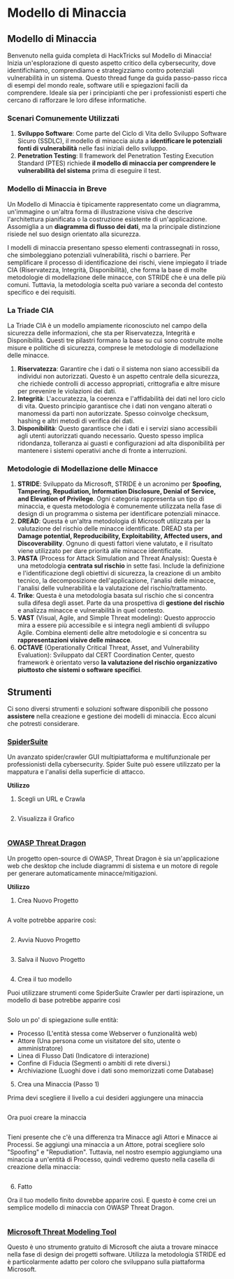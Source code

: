 # Modello di Minaccia

## Modello di Minaccia

Benvenuto nella guida completa di HackTricks sul Modello di Minaccia! Inizia un'esplorazione di questo aspetto critico della cybersecurity, dove identifichiamo, comprendiamo e strategizziamo contro potenziali vulnerabilità in un sistema. Questo thread funge da guida passo-passo ricca di esempi del mondo reale, software utili e spiegazioni facili da comprendere. Ideale sia per i principianti che per i professionisti esperti che cercano di rafforzare le loro difese informatiche.

### Scenari Comunemente Utilizzati

1. **Sviluppo Software**: Come parte del Ciclo di Vita dello Sviluppo Software Sicuro (SSDLC), il modello di minaccia aiuta a **identificare le potenziali fonti di vulnerabilità** nelle fasi iniziali dello sviluppo.
2. **Penetration Testing**: Il framework del Penetration Testing Execution Standard (PTES) richiede **il modello di minaccia per comprendere le vulnerabilità del sistema** prima di eseguire il test.

### Modello di Minaccia in Breve

Un Modello di Minaccia è tipicamente rappresentato come un diagramma, un'immagine o un'altra forma di illustrazione visiva che descrive l'architettura pianificata o la costruzione esistente di un'applicazione. Assomiglia a un **diagramma di flusso dei dati**, ma la principale distinzione risiede nel suo design orientato alla sicurezza.

I modelli di minaccia presentano spesso elementi contrassegnati in rosso, che simboleggiano potenziali vulnerabilità, rischi o barriere. Per semplificare il processo di identificazione dei rischi, viene impiegato il triade CIA (Riservatezza, Integrità, Disponibilità), che forma la base di molte metodologie di modellazione delle minacce, con STRIDE che è una delle più comuni. Tuttavia, la metodologia scelta può variare a seconda del contesto specifico e dei requisiti.

### La Triade CIA

La Triade CIA è un modello ampiamente riconosciuto nel campo della sicurezza delle informazioni, che sta per Riservatezza, Integrità e Disponibilità. Questi tre pilastri formano la base su cui sono costruite molte misure e politiche di sicurezza, comprese le metodologie di modellazione delle minacce.

1. **Riservatezza**: Garantire che i dati o il sistema non siano accessibili da individui non autorizzati. Questo è un aspetto centrale della sicurezza, che richiede controlli di accesso appropriati, crittografia e altre misure per prevenire le violazioni dei dati.
2. **Integrità**: L'accuratezza, la coerenza e l'affidabilità dei dati nel loro ciclo di vita. Questo principio garantisce che i dati non vengano alterati o manomessi da parti non autorizzate. Spesso coinvolge checksum, hashing e altri metodi di verifica dei dati.
3. **Disponibilità**: Questo garantisce che i dati e i servizi siano accessibili agli utenti autorizzati quando necessario. Questo spesso implica ridondanza, tolleranza ai guasti e configurazioni ad alta disponibilità per mantenere i sistemi operativi anche di fronte a interruzioni.

### Metodologie di Modellazione delle Minacce

1. **STRIDE**: Sviluppato da Microsoft, STRIDE è un acronimo per **Spoofing, Tampering, Repudiation, Information Disclosure, Denial of Service, and Elevation of Privilege**. Ogni categoria rappresenta un tipo di minaccia, e questa metodologia è comunemente utilizzata nella fase di design di un programma o sistema per identificare potenziali minacce.
2. **DREAD**: Questa è un'altra metodologia di Microsoft utilizzata per la valutazione del rischio delle minacce identificate. DREAD sta per **Damage potential, Reproducibility, Exploitability, Affected users, and Discoverability**. Ognuno di questi fattori viene valutato, e il risultato viene utilizzato per dare priorità alle minacce identificate.
3. **PASTA** (Process for Attack Simulation and Threat Analysis): Questa è una metodologia **centrata sul rischio** in sette fasi. Include la definizione e l'identificazione degli obiettivi di sicurezza, la creazione di un ambito tecnico, la decomposizione dell'applicazione, l'analisi delle minacce, l'analisi delle vulnerabilità e la valutazione del rischio/trattamento.
4. **Trike**: Questa è una metodologia basata sul rischio che si concentra sulla difesa degli asset. Parte da una prospettiva di **gestione del rischio** e analizza minacce e vulnerabilità in quel contesto.
5. **VAST** (Visual, Agile, and Simple Threat modeling): Questo approccio mira a essere più accessibile e si integra negli ambienti di sviluppo Agile. Combina elementi delle altre metodologie e si concentra su **rappresentazioni visive delle minacce**.
6. **OCTAVE** (Operationally Critical Threat, Asset, and Vulnerability Evaluation): Sviluppato dal CERT Coordination Center, questo framework è orientato verso **la valutazione del rischio organizzativo piuttosto che sistemi o software specifici**.

## Strumenti

Ci sono diversi strumenti e soluzioni software disponibili che possono **assistere** nella creazione e gestione dei modelli di minaccia. Ecco alcuni che potresti considerare.

### [SpiderSuite](https://github.com/3nock/SpiderSuite)

Un avanzato spider/crawler GUI multipiattaforma e multifunzionale per professionisti della cybersecurity. Spider Suite può essere utilizzato per la mappatura e l'analisi della superficie di attacco.

**Utilizzo**

1. Scegli un URL e Crawla

<figure><img src="../images/threatmodel_spidersuite_1.png" alt=""><figcaption></figcaption></figure>

2. Visualizza il Grafico

<figure><img src="../images/threatmodel_spidersuite_2.png" alt=""><figcaption></figcaption></figure>

### [OWASP Threat Dragon](https://github.com/OWASP/threat-dragon/releases)

Un progetto open-source di OWASP, Threat Dragon è sia un'applicazione web che desktop che include diagrammi di sistema e un motore di regole per generare automaticamente minacce/mitigazioni.

**Utilizzo**

1. Crea Nuovo Progetto

<figure><img src="../images/create_new_project_1.jpg" alt=""><figcaption></figcaption></figure>

A volte potrebbe apparire così:

<figure><img src="../images/1_threatmodel_create_project.jpg" alt=""><figcaption></figcaption></figure>

2. Avvia Nuovo Progetto

<figure><img src="../images/launch_new_project_2.jpg" alt=""><figcaption></figcaption></figure>

3. Salva il Nuovo Progetto

<figure><img src="../images/save_new_project.jpg" alt=""><figcaption></figcaption></figure>

4. Crea il tuo modello

Puoi utilizzare strumenti come SpiderSuite Crawler per darti ispirazione, un modello di base potrebbe apparire così

<figure><img src="../images/0_basic_threat_model.jpg" alt=""><figcaption></figcaption></figure>

Solo un po' di spiegazione sulle entità:

- Processo (L'entità stessa come Webserver o funzionalità web)
- Attore (Una persona come un visitatore del sito, utente o amministratore)
- Linea di Flusso Dati (Indicatore di interazione)
- Confine di Fiducia (Segmenti o ambiti di rete diversi.)
- Archiviazione (Luoghi dove i dati sono memorizzati come Database)

5. Crea una Minaccia (Passo 1)

Prima devi scegliere il livello a cui desideri aggiungere una minaccia

<figure><img src="../images/3_threatmodel_chose-threat-layer.jpg" alt=""><figcaption></figcaption></figure>

Ora puoi creare la minaccia

<figure><img src="../images/4_threatmodel_create-threat.jpg" alt=""><figcaption></figcaption></figure>

Tieni presente che c'è una differenza tra Minacce agli Attori e Minacce ai Processi. Se aggiungi una minaccia a un Attore, potrai scegliere solo "Spoofing" e "Repudiation". Tuttavia, nel nostro esempio aggiungiamo una minaccia a un'entità di Processo, quindi vedremo questo nella casella di creazione della minaccia:

<figure><img src="../images/2_threatmodel_type-option.jpg" alt=""><figcaption></figcaption></figure>

6. Fatto

Ora il tuo modello finito dovrebbe apparire così. E questo è come crei un semplice modello di minaccia con OWASP Threat Dragon.

<figure><img src="../images/threat_model_finished.jpg" alt=""><figcaption></figcaption></figure>

### [Microsoft Threat Modeling Tool](https://aka.ms/threatmodelingtool)

Questo è uno strumento gratuito di Microsoft che aiuta a trovare minacce nella fase di design dei progetti software. Utilizza la metodologia STRIDE ed è particolarmente adatto per coloro che sviluppano sulla piattaforma Microsoft.
